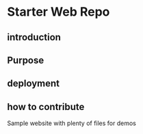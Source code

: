 # Starter Web Repo
## introduction

## Purpose
## deployment
## how to contribute

Sample website with plenty of files for demos